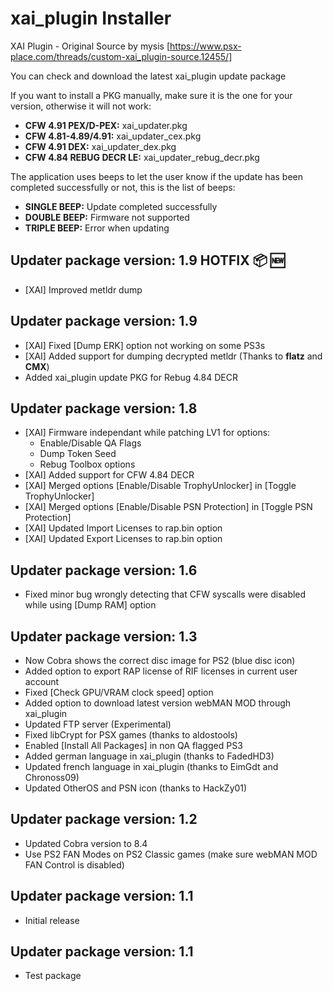 # xai_plugin Installer
XAI Plugin - Original Source by mysis [https://www.psx-place.com/threads/custom-xai_plugin-source.12455/]

You can check and download the latest xai_plugin update package

If you want to install a PKG manually, make sure it is the one for your version, otherwise it will not work:

- **CFW 4.91 PEX/D-PEX:** xai_updater.pkg
- **CFW 4.81-4.89/4.91:** xai_updater_cex.pkg
- **CFW 4.91 DEX:** xai_updater_dex.pkg
- **CFW 4.84 REBUG DECR LE:** xai_updater_rebug_decr.pkg


The application uses beeps to let the user know if the update has been completed successfully or not, this is the list of beeps:

- **SINGLE BEEP:** Update completed successfully
- **DOUBLE BEEP:** Firmware not supported
- **TRIPLE BEEP:** Error when updating


## Updater package version: 1.9 HOTFIX :package: :new:
- [XAI] Improved metldr dump

## Updater package version: 1.9
- [XAI] Fixed [Dump ERK] option not working on some PS3s
- [XAI] Added support for dumping decrypted metldr (Thanks to **flatz** and **CMX**)
- Added xai_plugin update PKG for Rebug 4.84 DECR

## Updater package version: 1.8
- [XAI] Firmware independant while patching LV1 for options:
     + Enable/Disable QA Flags
	 + Dump Token Seed
	 + Rebug Toolbox options
- [XAI] Added support for CFW 4.84 DECR
- [XAI] Merged options [Enable/Disable TrophyUnlocker] in [Toggle TrophyUnlocker]
- [XAI] Merged options [Enable/Disable PSN Protection] in [Toggle PSN Protection]
- [XAI] Updated Import Licenses to rap.bin option
- [XAI] Updated Export Licenses to rap.bin option

## Updater package version: 1.6
- Fixed minor bug wrongly detecting that CFW syscalls were disabled while using [Dump RAM] option

## Updater package version: 1.3
- Now Cobra shows the correct disc image for PS2 (blue disc icon)
- Added option to export RAP license of RIF licenses in current user account
- Fixed [Check GPU/VRAM clock speed] option
- Added option to download latest version webMAN MOD through xai_plugin
- Updated FTP server (Experimental)
- Fixed libCrypt for PSX games (thanks to aldostools)
- Enabled [Install All Packages] in non QA flagged PS3
- Added german language in xai_plugin (thanks to FadedHD3)
- Updated french language in xai_plugin (thanks to EimGdt and Chronoss09)
- Updated OtherOS and PSN icon (thanks to HackZy01)

## Updater package version: 1.2
 - Updated Cobra version to 8.4
 - Use PS2 FAN Modes on PS2 Classic games (make sure webMAN MOD FAN Control is disabled)

## Updater package version: 1.1
 - Initial release

## Updater package version: 1.1
- Test package
